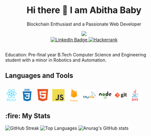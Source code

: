 <h1 align="center"> Hi there 👋 I am Abitha Baby </h1>
<p align="center">Blockchain Enthusiast and a Passionate Web Developer</p>
<div id="header" align="center">
  <img src="https://i.giphy.com/media/v1.Y2lkPTc5MGI3NjExOHl4dnU2bnF3YTZzZWxib3dyajlyNDc1YXE1bjRrOTh3dWk3eWQ2YyZlcD12MV9pbnRlcm5hbF9naWZfYnlfaWQmY3Q9cw/paTz7UZbPfTZFRYnnB/giphy.gif" height=200/>
</div>
<div id="badges" align="center">
  <a href="https://www.linkedin.com/in/abitha-baby">
    <img src="https://img.shields.io/badge/LinkedIn-blue?style=for-the-badge&logo=linkedin&logoColor=white" alt="LinkedIn Badge"/>
  </a>
  <a href="https://www.hackerrank.com/abithababy020">
    <img src="https://img.shields.io/badge/Hackerrank-darkgreen?style=for-the-badge&logo=twitter&logoColor=white" alt="Hackerrank"/>
  </a>
</div>
<img src="https://komarev.com/ghpvc/?username=your-abitha0020&style=flat-square&color=blue" alt=""/>

<p>Education: Pre-final year B.Tech Computer Science and Engineering student with a minor in Robotics and Automation.</p>
<h2>  Languages and Tools <h2>
<div>
  <img src="https://github.com/devicons/devicon/blob/master/icons/react/react-original-wordmark.svg" title="React" alt="React" width="40" height="40"/>&nbsp;
  <img src="https://github.com/devicons/devicon/blob/master/icons/css3/css3-plain-wordmark.svg"  title="CSS3" alt="CSS" width="40" height="40"/>&nbsp;
  <img src="https://github.com/devicons/devicon/blob/master/icons/html5/html5-original.svg" title="HTML5" alt="HTML" width="40" height="40"/>&nbsp;
  <img src="https://github.com/devicons/devicon/blob/master/icons/javascript/javascript-original.svg" title="JavaScript" alt="JavaScript" width="40" height="40"/>&nbsp;
  <img src="https://github.com/devicons/devicon/blob/master/icons/firebase/firebase-plain-wordmark.svg" title="Firebase" alt="Firebase" width="40" height="40"/>&nbsp;
  <img src="https://github.com/devicons/devicon/blob/master/icons/mysql/mysql-original-wordmark.svg" title="MySQL"  alt="MySQL" width="40" height="40"/>&nbsp;
  <img src="https://github.com/devicons/devicon/blob/master/icons/nodejs/nodejs-original-wordmark.svg" title="NodeJS" alt="NodeJS" width="40" height="40"/>&nbsp;
  <img src="https://github.com/devicons/devicon/blob/master/icons/git/git-original-wordmark.svg" title="Git" **alt="Git" width="40" height="40"/>
  <img src="https://github.com/devicons/devicon/blob/master/icons/java/java-original-wordmark.svg" title="Java" alt="Java" width="40" height="40"/>&nbsp;
</div>
<h2> :fire: My Stats </h2>
<img src="https://github-readme-streak-stats.herokuapp.com?user=abitha0020" alt="GitHub Streak" />
<img src="https://github-readme-stats.vercel.app/api/top-langs/?username=abitha0020&layout=compact&size_weight=0.5&count_weight=0.5" alt="Top Languages">
<img src="https://github-readme-stats.vercel.app/api?username=abitha0020" alt="Anurag's GitHub stats">

